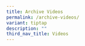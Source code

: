 ```yaml
---
title: Archive Videos
permalink: /archive-videos/
variant: tiptap
description: ""
third_nav_title: Videos
---
```

<p></p>